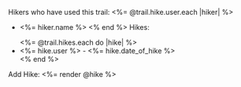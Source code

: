 Hikers who have used this trail: <%= @trail.hike.user.each |hiker| %>
 - <%= hiker.name %>
<% end %>
Hikes:
<ul>
	<%= @trail.hikes.each do |hike| %>
		<li><%= hike.user %> - <%= hike.date_of_hike %></li>
	<% end %>
</ul>

Add Hike:
<%= render @hike %>	
